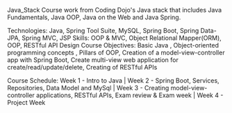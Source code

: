 Java_Stack
Course work from Coding Dojo's Java stack that includes Java Fundamentals, Java OOP, Java on the Web and Java Spring.

Technologies:
Java, Spring Tool Suite, MySQL, Spring Boot, Spring Data-JPA, Spring MVC, JSP
Skills: OOP & MVC, Object Relational Mapper(ORM), OOP, RESTful API Design
Course Objectives: Basic Java , Object-oriented programming concepts , Pillars of OOP, Creation of a model-view-controller app with Spring Boot, 
Create multi-view web application for create/read/update/delete,
Creating of RESTful APIs

Course Schedule:
Week 1 - Intro to Java |
Week 2 - Spring Boot, Services, Repositories, Data Model and MySql |
Week 3 - Creating model-view-controller applications, RESTful APIs, Exam review & Exam week |
Week 4 - Project Week
